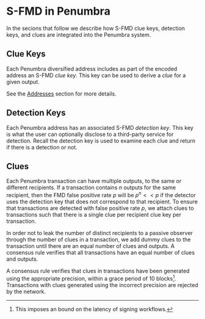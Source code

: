 # S-FMD in Penumbra

In the secions that follow we describe how S-FMD clue keys, detection keys, and
clues are integrated into the Penumbra system.

## Clue Keys

Each Penumbra diversified address includes as part of the encoded address an
S-FMD *clue key*. This key can be used to derive a *clue* for a given output.

See the
[Addresses](../../addresses_keys/addresses.md) section for more details.

## Detection Keys

Each Penumbra address has an associated S-FMD *detection key*. This key is what the
user can optionally disclose to a third-party service for detection. Recall the
detection key is used to examine each clue and return if there is a detection or
not.

## Clues

Each Penumbra transaction can have multiple outputs, to the same or different
recipients. If a transaction contains $n$ outputs for the same recipient,
then the FMD false positive rate $p$ will be $p^{n} << p$ if the detector uses
the detection key that does not correspond to that recipient. To ensure that
transactions are detected with false positive rate $p$, we attach clues to
transactions such that there is a single clue per recipient
clue key per transaction.

In order not to leak the number of distinct recipients to a passive observer
through the number of clues in a transaction, we
add dummy clues to the transaction until there are an equal number of clues and
outputs. A consensus rule verifies that all transactions have an equal number
of clues and outputs.

A consensus rule verifies that clues in transactions have been generated using
the appropriate precision, within a grace period of 10 blocks[^1]. Transactions
with clues generated using the incorrect precision are rejected by the network.

[^1]: This imposes an bound on the latency of signing workflows.
